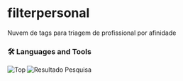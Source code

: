 # filterpersonal
Nuvem de tags para triagem de profissional por afinidade

### 🛠 Languages and Tools
<!-- Editors -->
<!-- top nivel -->
<img align="left" alt="Top"  src="https://pbs.twimg.com/media/FWCG2meXoAAsOl9.jpg" />
<!-- down nivel -->
<img align="left" alt="Resultado Pesquisa"  src="[https://www.psicologiamsn.com/wp-content/uploads/2015/01/conhecimento_compartilhado.jpg](https://camo.githubusercontent.com/ba0a058922cd23eed9cde41a38b766d30e11333beabe03c1180cc99183c73449/68747470733a2f2f7777772e726564616c79632e6f72672f6a6f75726e616c2f343635362f3436353636313839373031352f3436353636313839373031355f6766322e706e67)https://camo.githubusercontent.com/ba0a058922cd23eed9cde41a38b766d30e11333beabe03c1180cc99183c73449/68747470733a2f2f7777772e726564616c79632e6f72672f6a6f75726e616c2f343635362f3436353636313839373031352f3436353636313839373031355f6766322e706e67" />



